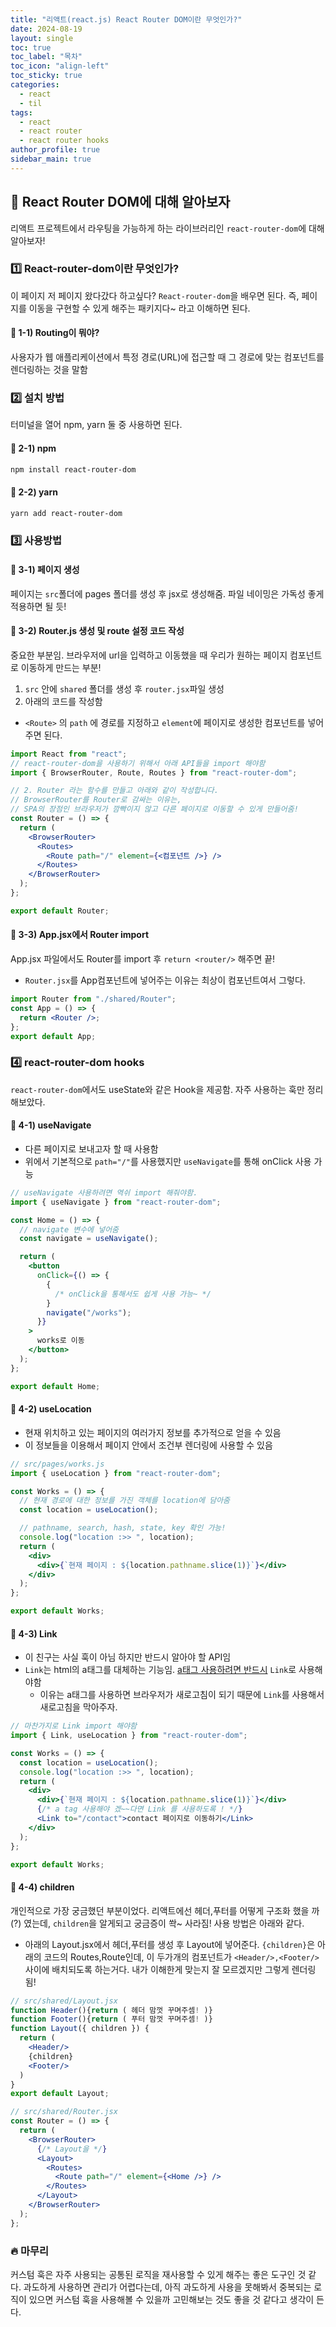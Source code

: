 ```yaml
---
title: "리액트(react.js) React Router DOM이란 무엇인가?"
date: 2024-08-19
layout: single
toc: true
toc_label: "목차"
toc_icon: "align-left"
toc_sticky: true
categories:
  - react
  - til
tags:
  - react
  - react router
  - react router hooks
author_profile: true
sidebar_main: true
---
```


## :ledger: React Router DOM에 대해 알아보자

리액트 프로젝트에서 라우팅을 가능하게 하는 라이브러리인 `react-router-dom`에 대해 알아보자!

### :one: React-router-dom이란 무엇인가?

이 페이지 저 페이지 왔다갔다 하고싶다? `React-router-dom`을 배우면 된다. 즉, 페이지를 이동을 구현할 수 있게 해주는 패키지다~ 라고 이해하면 된다.

#### :pushpin: 1-1) Routing이 뭐야?

사용자가 웹 애플리케이션에서 특정 경로(URL)에 접근할 때 그 경로에 맞는 컴포넌트를 렌더링하는 것을 말함

### :two: 설치 방법

터미널을 열어 npm, yarn 둘 중 사용하면 된다.

#### :pushpin: 2-1) npm

```bash
npm install react-router-dom
```

#### :pushpin: 2-2) yarn

```bash
yarn add react-router-dom
```

### :three: 사용방법

#### :pushpin: 3-1) 페이지 생성

페이지는 `src`폴더에 pages 폴더를 생성 후 jsx로 생성해줌. 파일 네이밍은 가독성 좋게 적용하면 될 듯!

#### :pushpin: 3-2) Router.js 생성 및 route 설정 코드 작성

중요한 부분임. 브라우저에 url을 입력하고 이동했을 때 우리가 원하는 페이지 컴포넌트로 이동하게 만드는 부분!

1. `src` 안에 `shared` 폴더를 생성 후 `router.jsx`파일 생성
2. 아래의 코드를 작성함

- `<Route>` 의 `path` 에 경로를 지정하고 `element`에 페이지로 생성한 컴포넌트를 넣어주면 된다.

```jsx
import React from "react";
// react-router-dom을 사용하기 위해서 아래 API들을 import 해야함
import { BrowserRouter, Route, Routes } from "react-router-dom";

// 2. Router 라는 함수를 만들고 아래와 같이 작성합니다.
// BrowserRouter를 Router로 감싸는 이유는,
// SPA의 장점인 브라우저가 깜빡이지 않고 다른 페이지로 이동할 수 있게 만들어줌!
const Router = () => {
  return (
    <BrowserRouter>
      <Routes>
        <Route path="/" element={<컴포넌트 />} />
      </Routes>
    </BrowserRouter>
  );
};

export default Router;
```

#### :pushpin: 3-3) App.jsx에서 Router import

App.jsx 파일에서도 Router를 import 후 `return <router/>` 해주면 끝!

- `Router.jsx`를 App컴포넌트에 넣어주는 이유는 최상이 컴포넌트여서 그렇다.

```jsx
import Router from "./shared/Router";
const App = () => {
  return <Router />;
};
export default App;
```

### :four: react-router-dom hooks

`react-router-dom`에서도 useState와 같은 Hook을 제공함. 자주 사용하는 훅만 정리해보았다.

#### :pushpin: 4-1) useNavigate

- 다른 페이지로 보내고자 할 때 사용함
- 위에서 기본적으로 `path="/"`를 사용했지만 `useNavigate`를 통해 onClick 사용 가능

```jsx
// useNavigate 사용하려면 역쉬 import 해줘야함.
import { useNavigate } from "react-router-dom";

const Home = () => {
  // navigate 변수에 넣어줌
  const navigate = useNavigate();

  return (
    <button
      onClick={() => {
        {
          /* onClick을 통해서도 쉽게 사용 가능~ */
        }
        navigate("/works");
      }}
    >
      works로 이동
    </button>
  );
};

export default Home;
```

#### :pushpin: 4-2) useLocation

- 현재 위치하고 있는 페이지의 여러가지 정보를 추가적으로 얻을 수 있음
- 이 정보들을 이용해서 페이지 안에서 조건부 렌더링에 사용할 수 있음

```jsx
// src/pages/works.js
import { useLocation } from "react-router-dom";

const Works = () => {
  // 현재 경로에 대한 정보를 가진 객체를 location에 담아줌
  const location = useLocation();

  // pathname, search, hash, state, key 확인 가능!
  console.log("location :>> ", location);
  return (
    <div>
      <div>{`현재 페이지 : ${location.pathname.slice(1)}`}</div>
    </div>
  );
};

export default Works;
```

#### :pushpin: 4-3) Link

- 이 친구는 사실 훅이 아님 하지만 반드시 알아야 할 API임
- `Link`는 html의 a태그를 대체하는 기능임. <u>a태그 사용하려면 반드시</u> `Link`로 사용해야함
  - 이유는 a태그를 사용하면 브라우저가 새로고침이 되기 때문에 `Link`를 사용해서 새로고침을 막아주자.

```jsx
// 마찬가지로 Link import 해야함
import { Link, useLocation } from "react-router-dom";

const Works = () => {
  const location = useLocation();
  console.log("location :>> ", location);
  return (
    <div>
      <div>{`현재 페이지 : ${location.pathname.slice(1)}`}</div>
      {/* a tag 사용해야 겠~~다면 Link 를 사용하도록 ! */}
      <Link to="/contact">contact 페이지로 이동하기</Link>
    </div>
  );
};

export default Works;
```

#### :pushpin: 4-4) children

개인적으로 가장 궁금했던 부분이었다. 리액트에선 헤더,푸터를 어떻게 구조화 했을 까(?) 였는데, `children`을 알게되고 궁금증이 쏵~ 사라짐! 사용 방법은 아래와 같다.

- 아래의 Layout.jsx에서 헤더,푸터를 생성 후 Layout에 넣어준다. `{children}`은 아래의 코드의 Routes,Route인데, 이 두가개의 컴포넌트가 `<Header/>,<Footer/>`사이에 배치되도록 하는거다. 내가 이해한게 맞는지 잘 모르겠지만 그렇게 렌더링됨!

```jsx
// src/shared/Layout.jsx
function Header(){return ( 헤더 맘껏 꾸며주셈! )}
function Footer(){return ( 푸터 맘껏 꾸며주셈! )}
function Layout({ children }) {
  return (
    <Header/>
    {children}
    <Footer/>
  )
}
export default Layout;

// src/shared/Router.jsx
const Router = () => {
  return (
    <BrowserRouter>
      {/* Layout을 */}
      <Layout>
        <Routes>
          <Route path="/" element={<Home />} />
        </Routes>
      </Layout>
    </BrowserRouter>
  );
};
```

### :fire: 마무리

커스텀 훅은 자주 사용되는 공통된 로직을 재사용할 수 있게 해주는 좋은 도구인 것 같다. 과도하게 사용하면 관리가 어렵다는데, 아직 과도하게 사용을 못해봐서 중복되는 로직이 있으면 커스텀 훅을 사용해볼 수 있을까 고민해보는 것도 좋을 것 같다고 생각이 든다.
